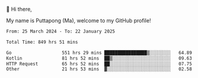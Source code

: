 👋 Hi there,

My name is Puttapong (Ma), welcome to my GitHub profile!

<!--START_SECTION:waka-->

```txt
From: 25 March 2024 - To: 22 January 2025

Total Time: 849 hrs 51 mins

Go                   551 hrs 29 mins ████████████████▒░░░░░░░░   64.89 %
Kotlin               81 hrs 52 mins  ██▒░░░░░░░░░░░░░░░░░░░░░░   09.63 %
HTTP Request         65 hrs 52 mins  ██░░░░░░░░░░░░░░░░░░░░░░░   07.75 %
Other                21 hrs 53 mins  ▓░░░░░░░░░░░░░░░░░░░░░░░░   02.58 %
```

<!--END_SECTION:waka-->
